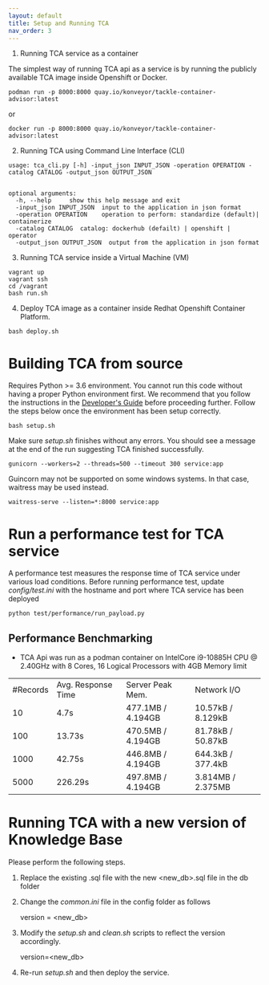 ```yaml
---
layout: default
title: Setup and Running TCA
nav_order: 3
---
```


1. Running TCA service as a container

The simplest way of running TCA api as a service is by running the publicly available TCA image
inside Openshift or Docker.

```
podman run -p 8000:8000 quay.io/konveyor/tackle-container-advisor:latest
```
or
```
docker run -p 8000:8000 quay.io/konveyor/tackle-container-advisor:latest
```

2. Running TCA using Command Line Interface (CLI)

```
usage: tca_cli.py [-h] -input_json INPUT_JSON -operation OPERATION -catalog CATALOG -output_json OUTPUT_JSON


optional arguments:
  -h, --help     show this help message and exit
  -input_json INPUT_JSON  input to the application in json format
  -operation OPERATION    operation to perform: standardize (default)| containerize
  -catalog CATALOG  catalog: dockerhub (defailt) | openshift | operator
  -output_json OUTPUT_JSON  output from the application in json format
```

3. Running TCA service inside a Virtual Machine (VM)
```
vagrant up
vagrant ssh
cd /vagrant
bash run.sh
```

4. Deploy TCA image as a container inside Redhat Openshift Container Platform.
```
bash deploy.sh
```

# Building TCA from source 

Requires Python >= 3.6 environment. You cannot run this code without having 
a proper Python environment first. We recommend that you follow the 
instructions in the [Developer's Guide](docs/development.md) before 
proceeding further. Follow the steps below once the environment has
been setup correctly.

```
bash setup.sh
```
Make sure *setup.sh* finishes without any errors. You should 
see a message at the end of the run suggesting TCA finished successfully. 

```
gunicorn --workers=2 --threads=500 --timeout 300 service:app
```
Guincorn may not be supported on some windows systems. In that case, 
waitress may be used instead.
```
waitress-serve --listen=*:8000 service:app
```

# Run a performance test for TCA service
A performance test measures the response time of TCA service under
various load conditions. Before running
performance test, update *config/test.ini* with the hostname
and port where TCA service has been deployed

```
python test/performance/run_payload.py
```

## Performance Benchmarking

- TCA Api was run as a podman container on IntelCore i9-10885H CPU @ 2.40GHz with 8 Cores, 16 Logical Processors with 4GB Memory limit
	
<table>
<tr>
<td> #Records </td>
<td> Avg. Response Time </td>
<td> Server Peak Mem.   </td>
<td> Network I/O        </td>	  
</tr>
<tr>	
<td> 10 </td>
<td> 4.7s </td>
<td> 477.1MB / 4.194GB </td>
<td> 10.57kB / 8.129kB </td>
</tr>
<tr>	
<td> 100 </td>
<td> 13.73s </td>
<td> 470.5MB / 4.194GB </td>
<td> 81.78kB / 50.87kB </td>
</tr>
<tr>	
<td> 1000 </td>
<td> 42.75s </td>
<td> 446.8MB / 4.194GB </td>
<td> 644.3kB / 377.4kB </td>
</tr>
<tr>	
<td> 5000 </td>
<td> 226.29s </td>
<td> 497.8MB / 4.194GB </td>
<td> 3.814MB / 2.375MB </td>
</tr>
</table>

# Running TCA with a new version of Knowledge Base

Please perform the following steps.

1. Replace the existing .sql file with the new <new_db>.sql file in the db folder

2. Change the *common.ini* file in the config folder as follows

    version = <new_db>

3. Modify the *setup.sh* and *clean.sh* scripts to reflect the version accordingly.
    
    version=<new_db>

4. Re-run *setup.sh* and then deploy the service.

